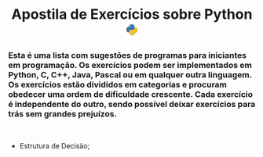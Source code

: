 <h1 align="center"> 
  Apostila de Exercícios sobre Python 
  <img src="./py.png" width="24px" />
</h1>
 
<h3>
  Esta é uma lista com sugestões de programas para iniciantes em programação. Os exercícios podem ser implementados em Python, C, C++, Java, Pascal ou em qualquer outra linguagem. Os exercícios estão divididos em categorias e procuram obedecer uma ordem de dificuldade crescente. Cada exercício é independente do outro, sendo possível deixar exercícios para trás sem grandes prejuízos.
</h3>

<br />

<ul>
  <li>Estrutura de Decisão;</li>
</ul>